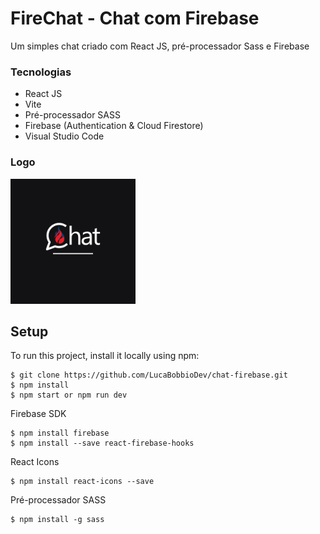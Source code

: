 # FireChat - Chat com Firebase
 Um simples chat criado com React JS, pré-processador Sass e Firebase
### Tecnologias
- React JS
- Vite
- Pré-processador SASS
- Firebase (Authentication & Cloud Firestore)
- Visual Studio Code
### Logo 
<img src="./src/assets/FireChat.png" width="200"/>

## Setup
To run this project, install it locally using npm:

```
$ git clone https://github.com/LucaBobbioDev/chat-firebase.git
$ npm install
$ npm start or npm run dev
```
Firebase SDK
```
$ npm install firebase
$ npm install --save react-firebase-hooks
```
React Icons
```
$ npm install react-icons --save
```
Pré-processador SASS
```
$ npm install -g sass
```

